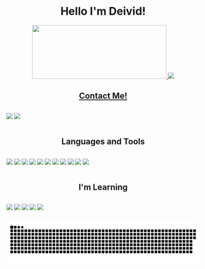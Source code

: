 <h1 align="center">Hello I'm Deivid!</h1>

<div align="center">
<a href="https://github.com/deividmarreiro">
<img height="140em" width="350em"src="https://github-readme-stats.vercel.app/api?username=deividmarreiro&show_icons=true&theme=radical&include_all_commits=true&count_private=true"/>
<img height="140em" src="https://github-readme-stats.vercel.app/api/top-langs/?username=deividmarreiro&layout=compact&langs_count=7&theme=radical"/>
</div>

<h2 align="center">Contact Me!</h2>
  
<p align="center" style="display: inline-block">
  <a href="https://www.linkedin.com/in/deivid-t-602278115/" target="_blank"><img src="https://img.shields.io/badge/-linkedin-0077B5?style=for-the-badge&logo=linkedin&logoColor=white"/></a>
  <a href="mailto:davidteixeiro@gmail.com" tagert="_blank"><img src="https://img.shields.io/badge/-gmail-red?style=for-the-badge&logo=gmail&logoColor=white"/></a>
</p>
  
<h2 align="center">Languages and Tools</h2>

<p align="center" style="display: inline-block">
  <img src="https://img.shields.io/badge/-Django-092d1f?style=for-the-badge&logo=django&logoColor=white"/>
  <img src="https://img.shields.io/badge/-Docker-2496ee?style=for-the-badge&logo=docker&logoColor=white"/>
  <img src="https://img.shields.io/badge/-git-ef5336?style=for-the-badge&logo=git&logoColor=white"/>
  <img src="https://img.shields.io/badge/-github-black?style=for-the-badge&logo=github&logoColor=white"/>
  <img src="https://img.shields.io/badge/-gitlab-ee5c28?style=for-the-badge&logo=gitlab&logoColor=white"/>
  <img src="https://img.shields.io/badge/-javascript-F7DF1E?style=for-the-badge&logo=javascript&logoColor=black"/>
  <img src="https://img.shields.io/badge/-linux-black?style=for-the-badge&logo=linux&logoColor=white"/>
  <img src="https://img.shields.io/badge/-html5-orange?style=for-the-badge&logo=html5&logoColor=white"/>
  <img src="https://img.shields.io/badge/-css3-blue?style=for-the-badge&logo=css3&logoColor=white"/>
  <img src="https://img.shields.io/badge/-postgresql-336691?style=for-the-badge&logo=postgresql&logoColor=white"/>
  <img src="https://img.shields.io/badge/-python-3776AB?style=for-the-badge&logo=python&logoColor=white"/>
</p>


<h2 align="center">I'm Learning</h2>

<p align="center" style="display: inline-block">
  <img src="https://img.shields.io/badge/-go-69d7e4?style=for-the-badge&logo=go&logoColor=black"/>
  <img src="https://img.shields.io/badge/-apache%20airflow-white?style=for-the-badge&logo=apacheairflow&logoColor=black"/>
  <img src="https://img.shields.io/badge/-kafka-white?style=for-the-badge&logo=apachekafka&logoColor=black"/>
  <img src="https://img.shields.io/badge/-rabbitmq-ff6600?style=for-the-badge&logo=rabbitmq&logoColor=white"/>
  <img src="https://img.shields.io/badge/-fastapi-009889?style=for-the-badge&logo=fastapi&logoColor=white"
</p>

<div align = "center">
  
![Snake animation](https://github.com/deividmarreiro/deividmarreiro/blob/output/github-contribution-grid-snake.svg)
  
</div>

